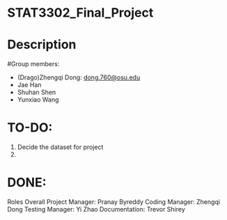 # STAT3302_Final_Project

# Description
#Group members:
* (Drago)Zhengqi Dong: dong.760@osu.edu
* Jae Han
* Shuhan Shen
* Yunxiao Wang

# TO-DO:
1. Decide the dataset for project
2. 

# DONE:
Roles
Overall Project Manager: Pranay Byreddy
Coding Manager: Zhengqi Dong
Testing Manager: Yi Zhao
Documentation: Trevor Shirey
